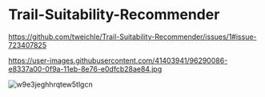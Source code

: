 # Trail-Suitability-Recommender


https://github.com/tweichle/Trail-Suitability-Recommender/issues/1#issue-723407825

https://user-images.githubusercontent.com/41403941/96290086-e8337a00-0f9a-11eb-8e76-e0dfcb28ae84.jpg

![w9e3jeghhrqtew5tlgcn](https://user-images.githubusercontent.com/41403941/96290086-e8337a00-0f9a-11eb-8e76-e0dfcb28ae84.jpg)
